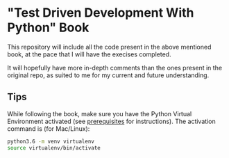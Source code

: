 # "Test Driven Development With Python" Book

This repository will include all the code present in the above mentioned book, at the pace that I will have the execises completed.

It will hopefully have more in-depth comments than the ones present in the original repo, as suited to me for my current and future understanding.

## Tips

While following the book, make sure you have the Python Virtual Environment activated (see [prerequisites](https://www.obeythetestinggoat.com/book/pre-requisite-installations.html) for instructions).
The activation command is (for Mac/Linux):
```bash
python3.6 -m venv virtualenv
source virtualenv/bin/activate
```
